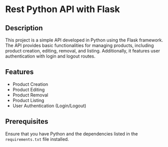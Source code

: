 # Rest Python API with Flask

## Description
This project is a simple API developed in Python using the Flask framework. The API provides basic functionalities for managing products, including product creation, editing, removal, and listing. Additionally, it features user authentication with login and logout routes.

## Features
- Product Creation
- Product Editing
- Product Removal
- Product Listing
- User Authentication (Login/Logout)

## Prerequisites
Ensure that you have Python and the dependencies listed in the `requirements.txt` file installed.
